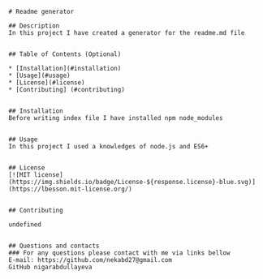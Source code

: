  
    # Readme generator

    ## Description 
    In this project I have created a generator for the readme.md file 
    
    
    ## Table of Contents (Optional)
    
    * [Installation](#installation)
    * [Usage](#usage)
    * [License](#license)
    * [Contributing] (#contributing)
    
    
    ## Installation
    Before writing index file I have installed npm node_modules
    
    
    ## Usage 
    In this project I used a knowledges of node.js and ES6+
    
    
    ## License
    [![MIT license](https://img.shields.io/badge/License-${response.license}-blue.svg)](https://lbesson.mit-license.org/)
    
    
    ## Contributing
    
    undefined


    ## Questions and contacts 
    ### For any questions please contact with me via links bellow
    E-mail: https://github.com/nekabd27@gmail.com
    GitHub nigarabdullayeva

    